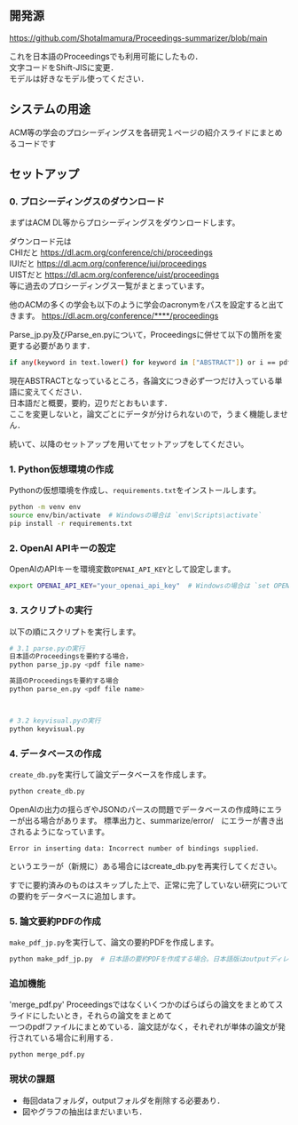 ## 開発源
https://github.com/ShotaImamura/Proceedings-summarizer/blob/main

これを日本語のProceedingsでも利用可能にしたもの．  
文字コードをShift-JISに変更．  
モデルは好きなモデル使ってください．  

## システムの用途
ACM等の学会のプロシーディングスを各研究１ページの紹介スライドにまとめるコードです



## セットアップ

### 0. プロシーディングスのダウンロード
まずはACM DL等からプロシーディングスをダウンロードします。

ダウンロード元は  
CHIだと https://dl.acm.org/conference/chi/proceedings  
IUIだと https://dl.acm.org/conference/iui/proceedings  
UISTだと https://dl.acm.org/conference/uist/proceedings  
等に過去のプロシーディングス一覧がまとまっています。

他のACMの多くの学会も以下のように学会のacronymをパスを設定すると出てきます。
https://dl.acm.org/conference/****/proceedings

Parse_jp.py及びParse_en.pyについて，Proceedingsに併せて以下の箇所を変更する必要があります．

```bash
if any(keyword in text.lower() for keyword in ["ABSTRACT"]) or i == pdf.page_count - 1:
```
現在ABSTRACTとなっているところ，各論文につき必ず一つだけ入っている単語に変えてください．  
日本語だと概要，要約，辺りだとおもいます．  
ここを変更しないと，論文ごとにデータが分けられないので，うまく機能しません．  



続いて、以降のセットアップを用いてセットアップをしてください。

### 1. Python仮想環境の作成
Pythonの仮想環境を作成し、`requirements.txt`をインストールします。

```bash
python -m venv env
source env/bin/activate  # Windowsの場合は `env\Scripts\activate`
pip install -r requirements.txt
```

### 2. OpenAI APIキーの設定
OpenAIのAPIキーを環境変数`OPENAI_API_KEY`として設定します。

```bash
export OPENAI_API_KEY="your_openai_api_key"  # Windowsの場合は `set OPENAI_API_KEY=your_openai_api_key`
```

### 3. スクリプトの実行
以下の順にスクリプトを実行します。

```bash
# 3.1 parse.pyの実行
日本語のProceedingsを要約する場合，
python parse_jp.py <pdf file name>

英語のProceedingsを要約する場合
python parse_en.py <pdf file name>



# 3.2 keyvisual.pyの実行
python keyvisual.py

```

### 4. データベースの作成
`create_db.py`を実行して論文データベースを作成します。

```bash
python create_db.py
```

OpenAIの出力の揺らぎやJSONのパースの問題でデータベースの作成時にエラーが出る場合があります。
標準出力と、summarize/error/　にエラーが書き出されるようになっています。

```
Error in inserting data: Incorrect number of bindings supplied. 
```
というエラーが（新規に）ある場合にはcreate_db.pyを再実行してください。

すでに要約済みのものはスキップした上で、正常に完了していない研究についての要約をデータベースに追加します。

### 5. 論文要約PDFの作成
`make_pdf_jp.py`を実行して、論文の要約PDFを作成します。

```bash
python make_pdf_jp.py  # 日本語の要約PDFを作成する場合。日本語版はoutputディレクトリに、全論文を要約したPDFと（デフォルトでは）100ページ毎に分割したPDF群が出力されます。
```

### 追加機能
'merge_pdf.py'
Proceedingsではなくいくつかのばらばらの論文をまとめてスライドにしたいとき，それらの論文をまとめて  
一つのpdfファイルにまとめている．論文誌がなく，それぞれが単体の論文が発行されている場合に利用する．

```bash
python merge_pdf.py
```

### 現状の課題
- 毎回dataフォルダ，outputフォルダを削除する必要あり．
- 図やグラフの抽出はまだいまいち．




